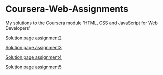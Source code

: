# Coursera-Web-Assignments
My solutions to the Coursera module 'HTML, CSS and JavaScript for Web Developers'

[Solution page assignment2](https://kingfisher1986.github.io/Coursera-Web-Assignments/module2-solution/index.html)

[Solution page assignment3](https://kingfisher1986.github.io/Coursera-Web-Assignments/module3-solution/index.html)

[Solution page assignment4](https://kingfisher1986.github.io/Coursera-Web-Assignments/module4-solution/index.html)

[Solution page assignment5](https://kingfisher1986.github.io/Coursera-Web-Assignments/module5-solution/index.html)
